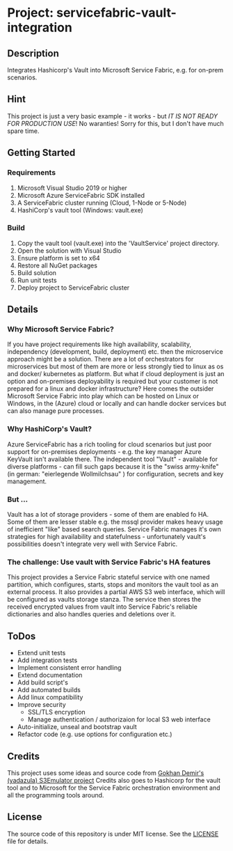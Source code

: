 # Project: servicefabric-vault-integration

## Description

Integrates Hashicorp's Vault into Microsoft Service Fabric, e.g. for on-prem scenarios.

## Hint

This project is just a very basic example - it works - but *IT IS NOT READY FOR PRODUCTION USE*! No waranties! Sorry for this, but I don't have much spare time.

## Getting Started

### Requirements

1. Microsoft Visual Studio 2019 or higher
1. Microsoft Azure ServiceFabric SDK installed
1. A ServiceFabric cluster running (Cloud, 1-Node or 5-Node)
1. HashiCorp's vault tool (Windows: vault.exe)

### Build

1. Copy the vault tool (vault.exe) into the 'VaultService' project directory.
1. Open the solution with Visual Studio
1. Ensure platform is set to x64 
1. Restore all NuGet packages
1. Build solution
1. Run unit tests
1. Deploy project to ServiceFabric cluster

## Details

### Why Microsoft Service Fabric?

If you have project requirements like high availability, scalability, independency (development, build, deployment) etc. then the microservice approach might be a solution.
There are a lot of orchestrators for microservices but most of them are more or less strongly tied to linux as os and docker/ kubernetes as platform. 
But what if cloud deployment is just an option and on-premises deployability is required but your customer is not prepared for a linux and docker infrastructure? 
Here comes the outsider Microsoft Service Fabric into play which can be hosted on Linux or Windows, in the (Azure) cloud or locally and can handle docker services but can also manage pure processes.   

### Why HashiCorp's Vault?

Azure ServiceFabric has a rich tooling for cloud scenarios but just poor support for on-premises deployments - e.g. the key manager Azure KeyVault isn't available there. The independent tool "Vault" - available for diverse platforms - can fill such gaps because it is the "swiss army-knife" (in german: "eierlegende Wollmilchsau" ) for configuration, secrets and key management.

### But ...

Vault has a lot of storage providers - some of them are enabled fo HA. Some of them are lesser stable e.g. the mssql provider makes heavy usage of inefficient "like" based search queries.
Service Fabric manages it's own strategies for high availability and statefulness - unfortunately vault's possibilities doesn't integrate very well with Service Fabric.

### The challenge: Use vault with Service Fabric's HA features

This project provides a Service Fabric stateful service with one named partition, which configures, starts, stops and monitors the vault tool as an external process. It also provides a partial AWS S3 web interface, which will be configured as vaults storage stanza. The service then stores the received encrypted values from vault into Service Fabric's reliable dictionaries and also handles queries and deletions over it.

## ToDos

* Extend unit tests
* Add integration tests
* Implement consistent error handling
* Extend documentation
* Add build script's
* Add automated builds
* Add linux compatibility
* Improve security
  * SSL/TLS encryption
  * Manage authentication / authorizaion for local S3 web interface
* Auto-initialize, unseal and bootstrap vault
* Refactor code (e.g. use options for configuration etc.)

## Credits

This project uses some ideas and source code from [Gokhan Demir's (yadazula) S3Emulator project](https://github.com/yadazula/S3Emulator.git)
Credits also goes to Hashicorp for the vault tool and to Microsoft for the Service Fabric orchestration environment and all the programming tools around.

## License

The source code of this repository is under MIT license. See the [LICENSE](LICENSE) file for details. 
